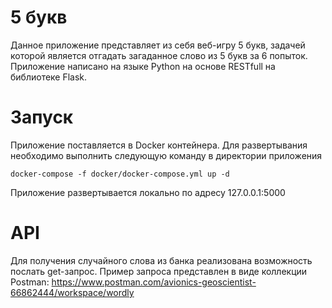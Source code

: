 # 5 букв
Данное приложение представляет из себя веб-игру 5 букв, задачей которой является отгадать загаданное слово из 5 букв за 6 попыток. Приложение написано на языке Python на основе RESTfull на библиотеке Flask.

# Запуск
Приложение поставляется в Docker контейнера. Для развертывания необходимо выполнить следующую команду в директории приложения
```
docker-compose -f docker/docker-compose.yml up -d
```
Приложение развертывается локально по адресу 127.0.0.1:5000

# API
Для получения случайного слова из банка реализована возможность послать get-запрос. Пример запроса представлен в виде коллекции Postman: https://www.postman.com/avionics-geoscientist-66862444/workspace/wordly
